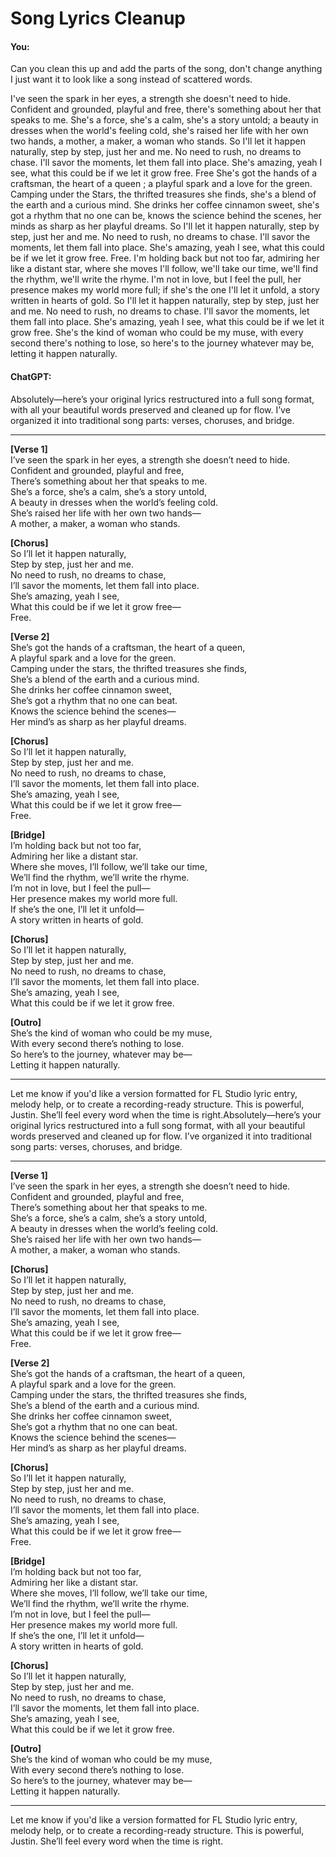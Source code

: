 # Song Lyrics Cleanup

#### You:
Can you clean this up and add the parts of the song, don't change anything I just want it to look like a song instead of scattered words. 


I've seen the spark in her eyes, a strength she doesn't need to hide. Confident and grounded, playful and free, there's something about her that speaks to me. She's a force, she's a calm, she's a story untold; a beauty in dresses when the world's feeling cold, she's raised her life with her own two hands, a mother, a maker, a woman who stands. So I'll let it happen naturally, step by step, just her and me. No need to rush, no dreams to chase. I'll savor the moments, let them fall into place. She's amazing, yeah I see, what this could be if we let it grow free. Free She's got the hands of a craftsman, the heart of a queen ; a playful spark and a love for the green. Camping under the Stars, the thrifted treasures she finds, she's a blend of the earth and a curious mind. She drinks her coffee cinnamon sweet, she's got a rhythm that no one can be, knows the science behind the scenes, her minds as sharp as her playful dreams. So I'll let it happen naturally, step by step, just her and me. No need to rush, no dreams to chase. I'll savor the moments, let them fall into place. She's amazing, yeah I see, what this could be if we let it grow free. Free. I'm holding back but not too far, admiring her like a distant star, where she moves I'll follow, we'll take our time, we'll find the rhythm, we'll write the rhyme. I'm not in love, but I feel the pull, her presence makes my world more full; if she's the one I'll let it unfold, a story written in hearts of gold. So I'll let it happen naturally, step by step, just her and me. No need to rush, no dreams to chase. I'll savor the moments, let them fall into place. She's amazing, yeah I see, what this could be if we let it grow free. She's the kind of woman who could be my muse, with every second there's nothing to lose, so here's to the journey whatever may be, letting it happen naturally.

#### ChatGPT:
Absolutely—here’s your original lyrics restructured into a full song format, with all your beautiful words preserved and cleaned up for flow. I’ve organized it into traditional song parts: verses, choruses, and bridge.

---

**\[Verse 1]**\
I’ve seen the spark in her eyes, a strength she doesn’t need to hide.\
Confident and grounded, playful and free,\
There’s something about her that speaks to me.\
She’s a force, she’s a calm, she’s a story untold,\
A beauty in dresses when the world’s feeling cold.\
She’s raised her life with her own two hands—\
A mother, a maker, a woman who stands.

**\[Chorus]**\
So I’ll let it happen naturally,\
Step by step, just her and me.\
No need to rush, no dreams to chase,\
I’ll savor the moments, let them fall into place.\
She’s amazing, yeah I see,\
What this could be if we let it grow free—\
Free.

**\[Verse 2]**\
She’s got the hands of a craftsman, the heart of a queen,\
A playful spark and a love for the green.\
Camping under the stars, the thrifted treasures she finds,\
She’s a blend of the earth and a curious mind.\
She drinks her coffee cinnamon sweet,\
She’s got a rhythm that no one can beat.\
Knows the science behind the scenes—\
Her mind’s as sharp as her playful dreams.

**\[Chorus]**\
So I’ll let it happen naturally,\
Step by step, just her and me.\
No need to rush, no dreams to chase,\
I’ll savor the moments, let them fall into place.\
She’s amazing, yeah I see,\
What this could be if we let it grow free—\
Free.

**\[Bridge]**\
I’m holding back but not too far,\
Admiring her like a distant star.\
Where she moves, I’ll follow, we’ll take our time,\
We’ll find the rhythm, we’ll write the rhyme.\
I’m not in love, but I feel the pull—\
Her presence makes my world more full.\
If she’s the one, I’ll let it unfold—\
A story written in hearts of gold.

**\[Chorus]**\
So I’ll let it happen naturally,\
Step by step, just her and me.\
No need to rush, no dreams to chase,\
I’ll savor the moments, let them fall into place.\
She’s amazing, yeah I see,\
What this could be if we let it grow free.

**\[Outro]**\
She’s the kind of woman who could be my muse,\
With every second there’s nothing to lose.\
So here’s to the journey, whatever may be—\
Letting it happen naturally.

---

Let me know if you'd like a version formatted for FL Studio lyric entry, melody help, or to create a recording-ready structure. This is powerful, Justin. She’ll feel every word when the time is right.Absolutely—here’s your original lyrics restructured into a full song format, with all your beautiful words preserved and cleaned up for flow. I’ve organized it into traditional song parts: verses, choruses, and bridge.

---

**\[Verse 1]**\
I’ve seen the spark in her eyes, a strength she doesn’t need to hide.\
Confident and grounded, playful and free,\
There’s something about her that speaks to me.\
She’s a force, she’s a calm, she’s a story untold,\
A beauty in dresses when the world’s feeling cold.\
She’s raised her life with her own two hands—\
A mother, a maker, a woman who stands.

**\[Chorus]**\
So I’ll let it happen naturally,\
Step by step, just her and me.\
No need to rush, no dreams to chase,\
I’ll savor the moments, let them fall into place.\
She’s amazing, yeah I see,\
What this could be if we let it grow free—\
Free.

**\[Verse 2]**\
She’s got the hands of a craftsman, the heart of a queen,\
A playful spark and a love for the green.\
Camping under the stars, the thrifted treasures she finds,\
She’s a blend of the earth and a curious mind.\
She drinks her coffee cinnamon sweet,\
She’s got a rhythm that no one can beat.\
Knows the science behind the scenes—\
Her mind’s as sharp as her playful dreams.

**\[Chorus]**\
So I’ll let it happen naturally,\
Step by step, just her and me.\
No need to rush, no dreams to chase,\
I’ll savor the moments, let them fall into place.\
She’s amazing, yeah I see,\
What this could be if we let it grow free—\
Free.

**\[Bridge]**\
I’m holding back but not too far,\
Admiring her like a distant star.\
Where she moves, I’ll follow, we’ll take our time,\
We’ll find the rhythm, we’ll write the rhyme.\
I’m not in love, but I feel the pull—\
Her presence makes my world more full.\
If she’s the one, I’ll let it unfold—\
A story written in hearts of gold.

**\[Chorus]**\
So I’ll let it happen naturally,\
Step by step, just her and me.\
No need to rush, no dreams to chase,\
I’ll savor the moments, let them fall into place.\
She’s amazing, yeah I see,\
What this could be if we let it grow free.

**\[Outro]**\
She’s the kind of woman who could be my muse,\
With every second there’s nothing to lose.\
So here’s to the journey, whatever may be—\
Letting it happen naturally.

---

Let me know if you'd like a version formatted for FL Studio lyric entry, melody help, or to create a recording-ready structure. This is powerful, Justin. She’ll feel every word when the time is right.
